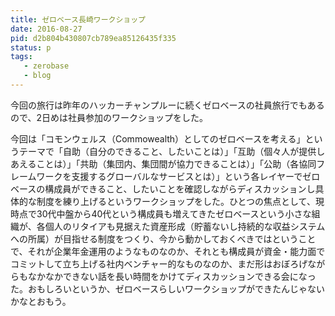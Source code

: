 ```yaml
---
title: ゼロベース長崎ワークショップ
date: 2016-08-27
pid: d2b804b430807cb789ea85126435f335
status: p
tags:
   - zerobase
   - blog
---
```


今回の旅行は昨年のハッカーチャンプルーに続くゼロベースの社員旅行でもあるので、2日めは社員参加のワークショップをした。

今回は「コモンウェルス（Commowealth）としてのゼロベースを考える」というテーマで「自助（自分のできること、したいことは）」「互助（個々人が提供しあえることは）」「共助（集団内、集団間が協力できることは）」「公助（各協同フレームワークを支援するグローバルなサービスとは）」という各レイヤーでゼロベースの構成員ができること、したいことを確認しながらディスカッションし具体的な制度を練り上げるというワークショップをした。ひとつの焦点として、現時点で30代中盤から40代という構成員も増えてきたゼロベースという小さな組織が、各個人のリタイアも見据えた資産形成（貯蓄ないし持続的な収益システムへの所属）が目指せる制度をつくり、今から動かしておくべきではということで、それが企業年金運用のようなものなのか、それとも構成員が資金・能力面でコミットして立ち上げる社内ベンチャー的なものなのか、まだ形はおぼろげながらもなかなかできない話を長い時間をかけてディスカッションできる会になった。おもしろいというか、ゼロベースらしいワークショップができたんじゃないかなとおもう。